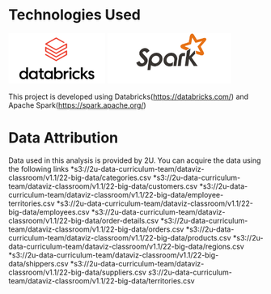 # Technologies Used

<img src="https://github.com/aarvinrathod/retail_analysis_databricks/blob/main/Images/Databricks_Logo.png?raw=true" height="100px">

<img src="https://github.com/aarvinrathod/retail_analysis_databricks/blob/main/Images/spark.png?raw=true" height="100px">

This project is developed using Databricks(https://databricks.com/) and Apache Spark(https://spark.apache.org/)

# Data Attribution


Data used in this analysis is provided by 2U. You can acquire the data using the following links
  *s3://2u-data-curriculum-team/dataviz-classroom/v1.1/22-big-data/categories.csv
  *s3://2u-data-curriculum-team/dataviz-classroom/v1.1/22-big-data/customers.csv
  *s3://2u-data-curriculum-team/dataviz-classroom/v1.1/22-big-data/employee-territories.csv
  *s3://2u-data-curriculum-team/dataviz-classroom/v1.1/22-big-data/employees.csv
  *s3://2u-data-curriculum-team/dataviz-classroom/v1.1/22-big-data/order-details.csv
  *s3://2u-data-curriculum-team/dataviz-classroom/v1.1/22-big-data/orders.csv
  *s3://2u-data-curriculum-team/dataviz-classroom/v1.1/22-big-data/products.csv
  *s3://2u-data-curriculum-team/dataviz-classroom/v1.1/22-big-data/regions.csv
  *s3://2u-data-curriculum-team/dataviz-classroom/v1.1/22-big-data/shippers.csv
  *s3://2u-data-curriculum-team/dataviz-classroom/v1.1/22-big-data/suppliers.csv
  *s*3://2u-data-curriculum-team/dataviz-classroom/v1.1/22-big-data/territories.csv

